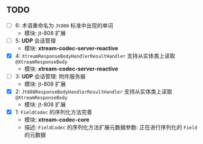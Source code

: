 ## TODO

- [ ] 6: 术语重命名为 `Jt808` 标准中出现的单词
    - 模块: jt-808 扩展
- [ ] 5: **UDP** 会话管理
    - 模块: **xtream-codec-server-reactive**
- [x] 4: `XtreamResponseBodyHandlerResultHandler` 支持从实体类上读取 `@XtreamResponseBody`
    - 模块: **xtream-codec-server-reactive**
- [ ] 3: **UDP** 会话管理: 附件服务器
    - 模块: jt-808 扩展
- [x] 2: `Jt808ResponseBodyHandlerResultHandler` 支持从实体类上读取 `@XtreamResponseBody`
    - 模块: jt-808 扩展
- [x] 1: `FieldCodec` 的序列化方法完善
    - 模块: **xtream-codec-core**
    - 描述: `FieldCodec` 的序列化方法扩展元数据参数: 正在进行序列化的 `Field` 的元数据
